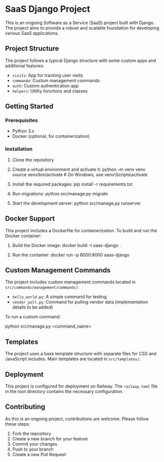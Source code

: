 # SaaS Django Project

This is an ongoing Software as a Service (SaaS) project built with Django. The project aims to provide a robust and scalable foundation for developing various SaaS applications.

## Project Structure

The project follows a typical Django structure with some custom apps and additional features:

- `visits`: App for tracking user visits
- `commando`: Custom management commands
- `auth`: Custom authentication app
- `helpers`: Utility functions and classes

## Getting Started

### Prerequisites

- Python 3.x
- Docker (optional, for containerization)

### Installation

1. Clone the repository


2. Create a virtual environment and activate it:
python -m venv venv source venv/bin/activate # On Windows, use venv\Scripts\activate


3. Install the required packages:
pip install -r requirements.txt


4. Run migrations:
python src/manage.py migrate


5. Start the development server:
python src/manage.py runserver


## Docker Support

This project includes a Dockerfile for containerization. To build and run the Docker container:

1. Build the Docker image:
docker build -t saas-django .


2. Run the container:
docker run -p 8000:8000 saas-django


## Custom Management Commands

The project includes custom management commands located in `src/commando/management/commands/`:

- `hello_world.py`: A simple command for testing
- `vendor_pull.py`: Command for pulling vendor data (implementation details to be added)

To run a custom command:

python src/manage.py <command_name>





## Templates

The project uses a base template structure with separate files for CSS and JavaScript includes. Main templates are located in `src/templates/`.

## Deployment

This project is configured for deployment on Railway. The `railway.toml` file in the root directory contains the necessary configuration.

## Contributing

As this is an ongoing project, contributions are welcome. Please follow these steps:

1. Fork the repository
2. Create a new branch for your feature
3. Commit your changes
4. Push to your branch
5. Create a new Pull Request